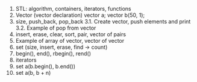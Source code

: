 1. STL: algorithm, containers, iterators, functions 
2. Vector (vector declaration) vector<int> a; vector<int> b(50, 1);
3. size, push_back, pop_back
    3.1. Create vector, push elements and print
    3.2. Example of pop from vector
4. insert, erase, clear, sort, pair, vector of pairs
5. Example of array of vector, vector of vector
6. set (size, insert, erase, find -> count)
7. begin(), end(), rbegin(), rend()
8. iterators
9. set<int> a(b.begin(), b.end()) 
10. set<int> a(b, b + n)